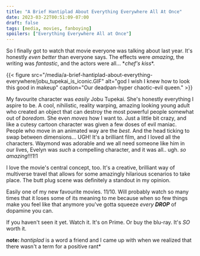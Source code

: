 ```yaml
---
title: "A Brief Hantiplad About Everything Everywhere All At Once"
date: 2023-03-22T00:51:09-07:00
draft: false
tags: [media, movies, fanboying]
spoilers: ["Everything Everywhere All at Once"]
---
```


So I finally got to watch that movie everyone was talking about last year. It's
honestly *even better* than everyone says. The effects were *amazing*, the
writing was *fantastic*, and the actors were all... \**chef's kiss*\*.

{{< figure 
src="/media/a-brief-hantiplad-about-everything-everywhere/jobu_tupekai_is_iconic.GIF"
alt="god I wish I knew how to look this good in makeup"
caption="Our deadpan-hyper chaotic-evil queen." >}}

My favourite character was *easily* Jobu Tupekai. She's honestly everything I
aspire to be. A cool, nihilistic, reality warping, amazing looking young adult
who created an object that can destroy the most powerful people somewhat out
of *boredom*. She even *moves* how I want to. Just a little bit crazy, and like
a cutesy cartoon character was given a few doses of evil maniac. People who 
move in an animated way are the *best*. And the head ticking to swap between
dimensions... UGH! It's a brilliant film, and I loved all the characters. 
Waymond was adorable and we all need someone like him in our lives, Evelyn was
*such* a compelling character, and it was all.. ugh. *so amazing*!!!1!1

I love the movie's central concept, too. It's a creative, brilliant way of
multiverse travel that allows for some amazingly hilarious scenarios to take
place. The butt plug scene was definitely a standout in my opinion.

Easily one of my new favourite movies. 11/10. Will probably watch so many
times that it loses some of its meaning to me because when so few things
make you feel like that anymore you've gotta squeeze *every **DROP*** of
dopamine you can.

If you haven't seen it yet. Watch it. It's on Prime. Or buy the blu-ray. It's
*SO* worth it.

__note:__ *hantiplad* is a word a friend and I came up with when we realized
that there wasn't a term for a positive rant*